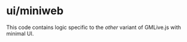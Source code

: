 # ui/miniweb

This code contains logic specific to the _other_ variant of GMLive.js with minimal UI.